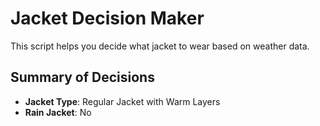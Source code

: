 # Jacket Decision Maker

This script helps you decide what jacket to wear based on weather data.

## Summary of Decisions

- **Jacket Type**: Regular Jacket with Warm Layers
- **Rain Jacket**: No

